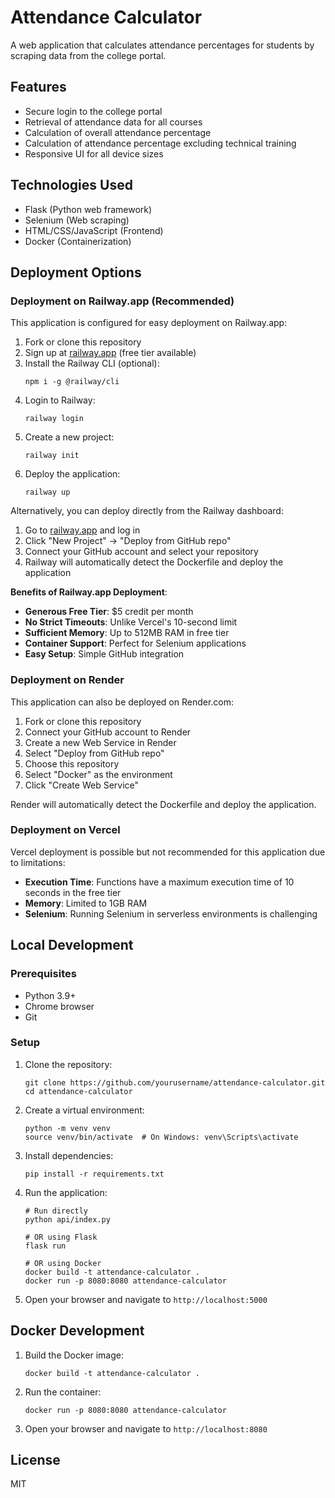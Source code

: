 # Attendance Calculator

A web application that calculates attendance percentages for students by scraping data from the college portal.

## Features

- Secure login to the college portal
- Retrieval of attendance data for all courses
- Calculation of overall attendance percentage
- Calculation of attendance percentage excluding technical training
- Responsive UI for all device sizes

## Technologies Used

- Flask (Python web framework)
- Selenium (Web scraping)
- HTML/CSS/JavaScript (Frontend)
- Docker (Containerization)

## Deployment Options

### Deployment on Railway.app (Recommended)

This application is configured for easy deployment on Railway.app:

1. Fork or clone this repository
2. Sign up at [railway.app](https://railway.app/) (free tier available)
3. Install the Railway CLI (optional):
   ```
   npm i -g @railway/cli
   ```
4. Login to Railway:
   ```
   railway login
   ```
5. Create a new project:
   ```
   railway init
   ```
6. Deploy the application:
   ```
   railway up
   ```

Alternatively, you can deploy directly from the Railway dashboard:

1. Go to [railway.app](https://railway.app/) and log in
2. Click "New Project" → "Deploy from GitHub repo"
3. Connect your GitHub account and select your repository
4. Railway will automatically detect the Dockerfile and deploy the application

**Benefits of Railway.app Deployment**:

- **Generous Free Tier**: $5 credit per month
- **No Strict Timeouts**: Unlike Vercel's 10-second limit
- **Sufficient Memory**: Up to 512MB RAM in free tier
- **Container Support**: Perfect for Selenium applications
- **Easy Setup**: Simple GitHub integration

### Deployment on Render

This application can also be deployed on Render.com:

1. Fork or clone this repository
2. Connect your GitHub account to Render
3. Create a new Web Service in Render
4. Select "Deploy from GitHub repo"
5. Choose this repository
6. Select "Docker" as the environment
7. Click "Create Web Service"

Render will automatically detect the Dockerfile and deploy the application.

### Deployment on Vercel

Vercel deployment is possible but not recommended for this application due to limitations:

- **Execution Time**: Functions have a maximum execution time of 10 seconds in the free tier
- **Memory**: Limited to 1GB RAM
- **Selenium**: Running Selenium in serverless environments is challenging

## Local Development

### Prerequisites

- Python 3.9+
- Chrome browser
- Git

### Setup

1. Clone the repository:
   ```
   git clone https://github.com/yourusername/attendance-calculator.git
   cd attendance-calculator
   ```

2. Create a virtual environment:
   ```
   python -m venv venv
   source venv/bin/activate  # On Windows: venv\Scripts\activate
   ```

3. Install dependencies:
   ```
   pip install -r requirements.txt
   ```

4. Run the application:
   ```
   # Run directly
   python api/index.py

   # OR using Flask
   flask run

   # OR using Docker
   docker build -t attendance-calculator .
   docker run -p 8080:8080 attendance-calculator
   ```

5. Open your browser and navigate to `http://localhost:5000`

## Docker Development

1. Build the Docker image:
   ```
   docker build -t attendance-calculator .
   ```

2. Run the container:
   ```
   docker run -p 8080:8080 attendance-calculator
   ```

3. Open your browser and navigate to `http://localhost:8080`

## License

MIT

